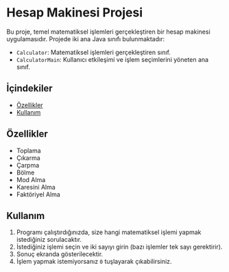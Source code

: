 # Hesap Makinesi Projesi

Bu proje, temel matematiksel işlemleri gerçekleştiren bir hesap makinesi uygulamasıdır. Projede iki ana Java sınıfı bulunmaktadır:

- `Calculator`: Matematiksel işlemleri gerçekleştiren sınıf.
- `CalculatorMain`: Kullanıcı etkileşimi ve işlem seçimlerini yöneten ana sınıf.

## İçindekiler

- [Özellikler](#özellikler)
- [Kullanım](#kullanım)



## Özellikler

- Toplama
- Çıkarma
- Çarpma
- Bölme
- Mod Alma
- Karesini Alma
- Faktöriyel Alma

## Kullanım

1. Programı çalıştırdığınızda, size hangi matematiksel işlemi yapmak istediğiniz sorulacaktır.
2. İstediğiniz işlemi seçin ve iki sayıyı girin (bazı işlemler tek sayı gerektirir).
3. Sonuç ekranda gösterilecektir.
4. İşlem yapmak istemiyorsanız `0` tuşlayarak çıkabilirsiniz.




